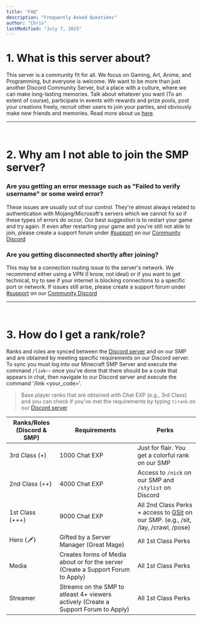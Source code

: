 ```yaml
---
title: "FAQ"
description: "Frequently Asked Questions"
author: "Chris"
lastModified: "July 7, 2025"
---
```


# 1. What is this server about?
This server is a community fit for all. We focus on Gaming, Art, Anime, and Programming, but everyone is welcome. We want to be more than just another Discord Community Server, but a place with a culture, where we can make long-lasting memories. Talk about whatever you want (To an extent of course), participate in events with rewards and prize pools, post your creations freely, recruit other users to join your parties, and obviously make new friends and memories. Read more about us [here](https://wiki.anihaven.site/about/).

---
<br>

# 2. Why am I not able to join the SMP server?

### Are you getting an error message such as "Failed to verify username" or some weird error?

These issues are usually out of our control. They're almost always related to authentication with Mojang/Microsoft's servers which we cannot fix so if these types of errors do occur. Our best suggestion is to restart your game and try again. If even after restarting your game and you're still not able to join, please create a support forum under [#support](https://discord.com/channels/1338369899453485088/1376768807661473834) on our [Community Discord](https://discord.anihaven.site/)
<br>
### Are you getting disconnected shortly after joining?

This may be a connection routing issue to the server's network. We recommend either using a VPN (I know, not ideal) or if you want to get technical, try to see if your internet is blocking connections to a specific port or network. If issues still arise, please create a support forum under [#support](https://discord.com/channels/1338369899453485088/1376768807661473834) on our [Community Discord](https://discord.anihaven.site/)

---
<br>

# 3. How do I get a rank/role?

Ranks and roles are synced between the [Discord server](https://discord.anihaven.site/) and on our SMP and are obtained by meeting specific requirements on our Discord server. To sync you must log into our Minecraft SMP Server and execute the command `/link`-- once you've done that there should be a code that appears in chat, then navigate to our Discord server and execute the command '/link <your_code>'. 
<br>
> Base player ranks that are obtained with Chat EXP (e.g., 3rd Class) and you can check if you've met the requirements by typing `t)rank` on our [Discord server](https://discord.anihaven.site/)

|Ranks/Roles (Discord & SMP)   |Requirements                            |Perks
|---------------|-------------------------------------------------|--------------------------------------------------------
|3rd Class (+)  |1000 Chat EXP                                    | Just for flair. You get a colorful rank on our SMP
|2nd Class (++) |4000 Chat EXP                                    | Access to `/nick` on our SMP and `/stylist` on Discord
|1st Class (+++)|9000 Chat EXP                                    | All 2nd Class Perks + access to [GSit](https://smponline.fandom.com/wiki/GSit) on our SMP. (e.g., /sit, /lay, /crawl, /pose)
|Hero (🗡)      |Gifted by a Server Manager (Great Mage)          | All 1st Class Perks
|Media          |Creates forms of Media about or for the server (Create a Support Forum to Apply)| All 1st Class Perks
|Streamer       |Streams on the SMP to atleast 4+ viewers actively (Create a Support Forum to Apply)| All 1st Class Perks

